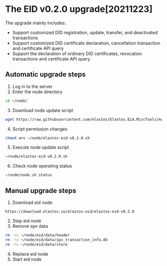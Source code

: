 # The EID v0.2.0 upgrade[20211223]

The upgrade mainly includes:
- Support customized DID registration, update, transfer, and deactivated transactions
- Support customized DID certificate declaration, cancellation transaction and certificate API query
- Support the declaration of ordinary DID certificates, revocation transactions and certificate API query

## Automatic upgrade steps

1. Log in to the server
2. Enter the node directory

```bash
cd ~/node/
```

3. Download node update script

```bash
wget https://raw.githubusercontent.com/elastos/Elastos.ELA.MiscTools/master/upgrade/eid/elastos-eid-v0.2.0.sh
```
4. Script permission changes

```bash
chmod a+x ~/node/elastos-eid-v0.2.0.sh
```

5. Execute node update script

```bash
~/node/elastos-eid-v0.2.0.sh
```

6. Check node operating status

```bash
~/node/node.sh status
```

## Manual upgrade steps

1. Download eid node

```
https://download.elastos.io/elastos-eid/elastos-eid-v0.2.0
```

2. Stop eid node
3. Remove spv data

```bash
rm -rv ~/node/eid/data/header
rm -rv ~/node/eid/data/spv_transaction_info.db
rm -rv ~/node/eid/data/store
```
4. Replace eid node
5. Start eid node